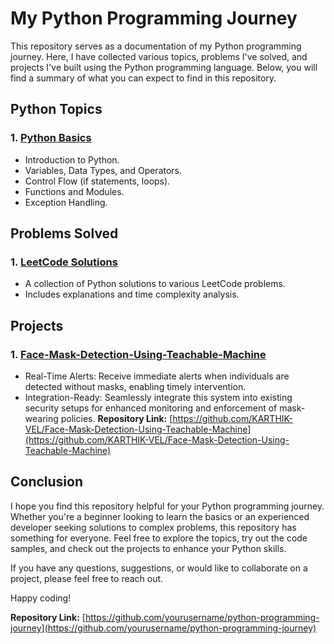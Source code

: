 # My Python Programming Journey

This repository serves as a documentation of my Python programming journey. Here, I have collected various topics, problems I've solved, and projects I've built using the Python programming language. Below, you will find a summary of what you can expect to find in this repository.

## Python Topics

### 1. [Python Basics](./python_basics)
   - Introduction to Python.
   - Variables, Data Types, and Operators.
   - Control Flow (if statements, loops).
   - Functions and Modules.
   - Exception Handling.



## Problems Solved

### 1. [LeetCode Solutions](./leetcode_solutions)
   - A collection of Python solutions to various LeetCode problems.
   - Includes explanations and time complexity analysis.



## Projects

### 1. [Face-Mask-Detection-Using-Teachable-Machine]()
   - Real-Time Alerts: Receive immediate alerts when individuals are detected without masks, enabling timely intervention.
   - Integration-Ready: Seamlessly integrate this system into existing security setups for enhanced monitoring and enforcement of mask-wearing policies.
**Repository Link:** [https://github.com/KARTHIK-VEL/Face-Mask-Detection-Using-Teachable-Machine](https://github.com/KARTHIK-VEL/Face-Mask-Detection-Using-Teachable-Machine)


## Conclusion

I hope you find this repository helpful for your Python programming journey. Whether you're a beginner looking to learn the basics or an experienced developer seeking solutions to complex problems, this repository has something for everyone. Feel free to explore the topics, try out the code samples, and check out the projects to enhance your Python skills.

If you have any questions, suggestions, or would like to collaborate on a project, please feel free to reach out.

Happy coding!

**Repository Link:** [https://github.com/yourusername/python-programming-journey](https://github.com/yourusername/python-programming-journey)

